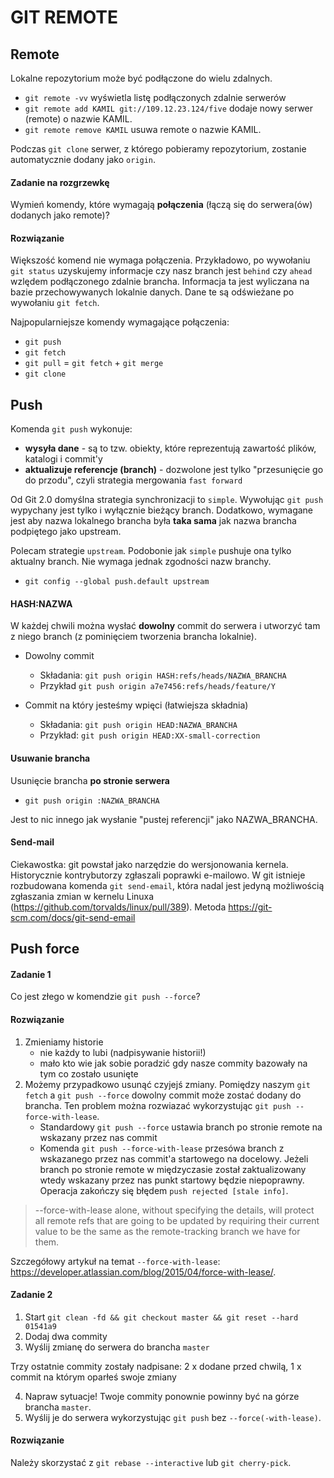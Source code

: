 # GIT REMOTE

## Remote

Lokalne repozytorium może być podłączone do wielu zdalnych.

* `git remote -vv` wyświetla listę podłączonych zdalnie serwerów
* `git remote add KAMIL git://109.12.23.124/five` dodaje nowy serwer (remote) o nazwie KAMIL.
* `git remote remove KAMIL` usuwa remote o nazwie KAMIL.

Podczas `git clone` serwer, z którego pobieramy repozytorium, zostanie automatycznie dodany jako `origin`.

#### Zadanie na rozgrzewkę

Wymień komendy, które wymagają __połączenia__ (łączą się do serwera(ów) dodanych jako remote)?

#### Rozwiązanie

Większość komend nie wymaga połączenia. Przykładowo, po wywołaniu `git status` uzyskujemy informacje czy nasz branch jest `behind` czy `ahead` wzlędem podłączonego zdalnie brancha. Informacja ta jest wyliczana na bazie przechowywanych lokalnie danych. Dane te są odświeżane po wywołaniu `git fetch`.

Najpopularniejsze komendy wymagające połączenia:

* `git push`
* `git fetch`
* `git pull` = `git fetch` + `git merge`
* `git clone`

## Push

Komenda `git push` wykonuje:
* __wysyła dane__ - są to tzw. obiekty, które reprezentują zawartość plików, katalogi i commit'y
* __aktualizuje referencje (branch)__ - dozwolone jest tylko "przesunięcie go do przodu", czyli strategia mergowania `fast forward`

Od Git 2.0 domyślna strategia synchronizacji to `simple`. Wywołując `git push` wypychany jest tylko i wyłącznie bieżący branch. Dodatkowo, wymagane jest aby nazwa lokalnego brancha była __taka sama__ jak nazwa brancha podpiętego jako upstream.

Polecam strategie `upstream`. Podobonie jak `simple` pushuje ona tylko aktualny branch. Nie wymaga jednak zgodności nazw branchy.

* `git config --global push.default upstream`

#### HASH:NAZWA

W każdej chwili można wysłać __dowolny__ commit do serwera i utworzyć tam z niego branch (z pominięciem tworzenia brancha lokalnie).

* Dowolny commit
  * Składania: `git push origin HASH:refs/heads/NAZWA_BRANCHA`
  * Przykład `git push origin a7e7456:refs/heads/feature/Y`

* Commit na który jesteśmy wpięci (łatwiejsza składnia)
  * Składania: `git push origin HEAD:NAZWA_BRANCHA`
  * Przykład: `git push origin HEAD:XX-small-correction`

#### Usuwanie brancha

Usunięcie brancha __po stronie serwera__

* `git push origin :NAZWA_BRANCHA`

Jest to nic innego jak wysłanie "pustej referencji" jako NAZWA_BRANCHA.

#### Send-mail

Ciekawostka: git powstał jako narzędzie do wersjonowania kernela. Historycznie kontrybutorzy zgłaszali poprawki e-mailowo. W git istnieje rozbudowana komenda `git send-email`, która nadal jest jedyną możliwością zgłaszania zmian w kernelu Linuxa (https://github.com/torvalds/linux/pull/389). Metoda https://git-scm.com/docs/git-send-email

## Push force

#### Zadanie 1
Co jest złego w komendzie `git push --force`?

#### Rozwiązanie

1. Zmieniamy historie
    - nie każdy to lubi (nadpisywanie historii!)
    - mało kto wie jak sobie poradzić gdy nasze commity bazowały na tym co zostało usunięte
2. Możemy przypadkowo usunąć czyjejś zmiany. Pomiędzy naszym `git fetch` a `git push --force` dowolny commit może zostać dodany do brancha. Ten problem można rozwiazać wykorzystując `git push --force-with-lease`.
    - Standardowy `git push --force` ustawia branch po stronie remote na wskazany przez nas commit
    - Komenda `git push --force-with-lease` przesówa branch z wskazanego przez nas commit'a startowego na docelowy. Jeżeli branch po stronie remote w międzyczasie został zaktualizowany wtedy wskazany przez nas punkt startowy będzie niepoprawny. Operacja zakończy się błędem `push rejected [stale info]`.

> --force-with-lease alone, without specifying the details, will protect all remote refs that are going to be updated by requiring their current value to be the same as the remote-tracking branch we have for them.

Szczegółowy artykuł na temat `--force-with-lease`: https://developer.atlassian.com/blog/2015/04/force-with-lease/.

#### Zadanie 2

1. Start `git clean -fd && git checkout master && git reset --hard 01541a9`
2. Dodaj dwa commity
3. Wyślij zmianę do serwera do brancha `master`

Trzy ostatnie commity zostały nadpisane: 2 x dodane przed chwilą, 1 x commit na którym oparłeś swoje zmiany

4. Napraw sytuacje! Twoje commity ponownie powinny być na górze brancha `master`.
5. Wyślij je do serwera wykorzystując `git push` bez `--force(-with-lease)`.

#### Rozwiązanie

Należy skorzystać z `git rebase --interactive` lub `git cherry-pick`.

